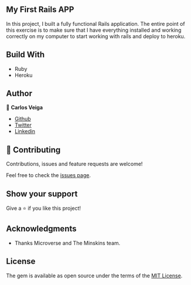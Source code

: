## My First Rails APP

In this project, I built a fully functional Rails application. The entire point of this exercise is to make sure that I have everything installed and working correctly on my computer to start working with rails and deploy to heroku. 


## Build With

- Ruby
- Heroku

## Author

👤 **Carlos Veiga**

- [Github](https://github.com/carlosveigadev)
- [Twitter](https://twitter.com/carlosveigadev)
- [Linkedin](https://linkedin.com/carlosveigadev)

## 🤝 Contributing

Contributions, issues and feature requests are welcome!

Feel free to check the [issues page](issues/).

## Show your support

Give a ⭐️ if you like this project!

## Acknowledgments

- Thanks Microverse and The Minskins team.

## License

The gem is available as open source under the terms of the [MIT License](LICENSE.txt).
